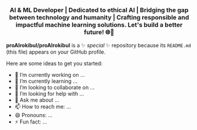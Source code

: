 
<h1 align="center" Hi 👋 I'm Rokibul Hasan </h1>
<h3 align="center">AI & ML Developer | Dedicated to ethical AI | Bridging the gap between technology and humanity | Crafting responsible and impactful machine learning solutions. Let's build a better future! 🌐🤝</h3>

**proAIrokibul/proAIrokibul** is a ✨ _special_ ✨ repository because its `README.md` (this file) appears on your GitHub profile.

Here are some ideas to get you started:

- 🔭 I’m currently working on ...
- 🌱 I’m currently learning ...
- 👯 I’m looking to collaborate on ...
- 🤔 I’m looking for help with ...
- 💬 Ask me about ...
- 📫 How to reach me: ...
- 😄 Pronouns: ...
- ⚡ Fun fact: ...

